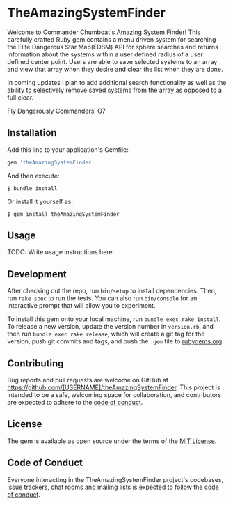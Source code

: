 # TheAmazingSystemFinder

Welcome to Commander Chumboat's Amazing System Finder! This carefully crafted Ruby gem contains a menu driven system for searching  the Elite Dangerous Star Map(EDSM) API for sphere searches and returns information about the systems within a user defined radius of a user defined center point. Users are able to save selected systems to an array and view that array when they desire and clear the list when they are done. 

In coming updates I plan to add additional search functionality as well as the ability to selectively remove saved systems from the array as opposed to a full clear. 

Fly Dangerously Commanders! O7

## Installation

Add this line to your application's Gemfile:

```ruby
gem 'theAmazingSystemFinder'
```

And then execute:

    $ bundle install

Or install it yourself as:

    $ gem install theAmazingSystemFinder

## Usage

TODO: Write usage instructions here

## Development

After checking out the repo, run `bin/setup` to install dependencies. Then, run `rake spec` to run the tests. You can also run `bin/console` for an interactive prompt that will allow you to experiment.

To install this gem onto your local machine, run `bundle exec rake install`. To release a new version, update the version number in `version.rb`, and then run `bundle exec rake release`, which will create a git tag for the version, push git commits and tags, and push the `.gem` file to [rubygems.org](https://rubygems.org).

## Contributing

Bug reports and pull requests are welcome on GitHub at https://github.com/[USERNAME]/theAmazingSystemFinder. This project is intended to be a safe, welcoming space for collaboration, and contributors are expected to adhere to the [code of conduct](https://github.com/[USERNAME]/theAmazingSystemFinder/blob/master/CODE_OF_CONDUCT.md).


## License

The gem is available as open source under the terms of the [MIT License](https://opensource.org/licenses/MIT).

## Code of Conduct

Everyone interacting in the TheAmazingSystemFinder project's codebases, issue trackers, chat rooms and mailing lists is expected to follow the [code of conduct](https://github.com/[USERNAME]/theAmazingSystemFinder/blob/master/CODE_OF_CONDUCT.md).
